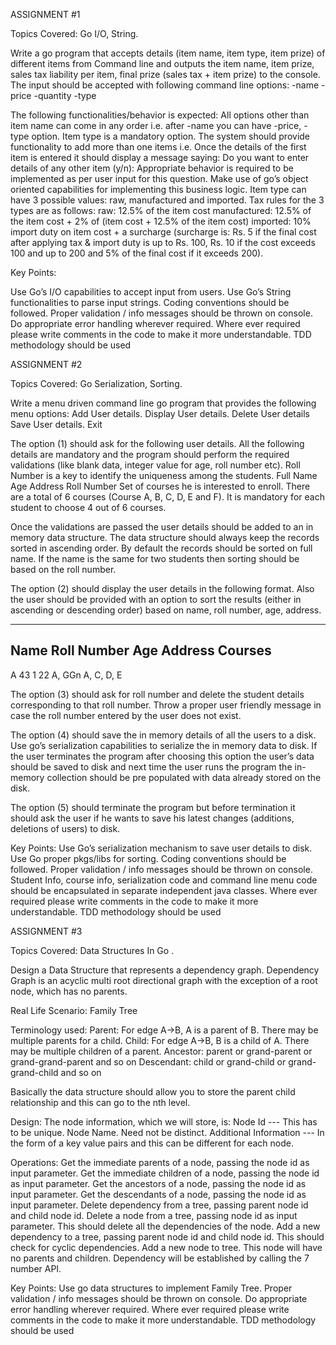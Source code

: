 ASSIGNMENT #1
 
Topics Covered: Go I/O, String.
 
Write a go program that accepts details (item name, item type, item prize) of different items from
Command line and outputs the item name, item prize, sales tax liability per item, final prize (sales tax + item prize) to the console. The input should be accepted with following command line options:
-name <first item name>
-price <price of first item>
-quantity <quantity of first item>
-type <type of first item>
 
The following functionalities/behavior is expected:
All options other than item name can come in any order i.e. after -name you can have -price, -type option. Item type is a mandatory option. 
The system should provide functionality to add more than one items i.e. Once the details of the first item is entered it should display a message saying:
Do you want to enter details of any other item (y/n):
  	Appropriate behavior is required to be implemented as per user input for this question.
Make use of go’s object oriented capabilities for implementing this business logic.
Item type can have 3 possible values: raw, manufactured and imported.
Tax rules for the 3 types are as follows:
raw: 12.5% of the item cost
manufactured: 12.5% of the item cost + 2% of (item cost + 12.5% of the item cost)
imported: 10% import duty on item cost + a surcharge (surcharge is: Rs. 5 if the final cost after applying tax & import duty is up to Rs. 100, Rs. 10 if the cost exceeds 100 and up to 200 and 5% of the final cost if it exceeds 200).
	
 
 
Key Points:
 
Use Go’s I/O capabilities to accept input from users.
Use Go’s String functionalities to parse input strings.
Coding conventions should be followed.
Proper validation / info messages should be thrown on console.
Do appropriate error handling wherever required.
Where ever required please write comments in the code to make it more understandable.
TDD methodology should be used

ASSIGNMENT #2 
 
Topics Covered: Go Serialization, Sorting.
 
Write a menu driven command line go program that provides the following menu options:
Add User details.
Display User details.
Delete User details
Save User details.
Exit
 
The option (1) should ask for the following user details. All the following details are mandatory and the program should perform the required validations (like blank data, integer value for age, roll number etc). Roll Number is a key to identify the uniqueness among the students.
Full Name
Age
Address
Roll Number
Set of courses he is interested to enroll. There are a total of 6 courses (Course A, B, C, D, E and F). It is mandatory for each student to choose 4 out of 6 courses.
 
Once the validations are passed the user details should be added to an in memory data structure. The data structure should always keep the records sorted in ascending order. By default the records should be sorted on full name. If the name is the same for two students then sorting should be based on the roll number.
 
The option (2) should display the user details in the following format. Also the user should be provided with an option to sort the results (either in ascending or descending order) based on name, roll number, age, address.
 
---------------------------------------------------------------------------------------------------------------------------------
Name    Roll Number                       Age                      Address                        Courses
--------------------------------------------------------------------------------------------------------------------------------- 
A            43                                        1                        22 A, GGn                    A, C, D, E
 
The option (3) should ask for roll number and delete the student details corresponding to that roll number. Throw a proper user friendly message in case the roll number entered by the user does not exist.
 
The option (4) should save the in memory details of all the users to a disk. Use go’s serialization capabilities to serialize the in memory data to disk. If the user terminates the program after choosing this option the user’s data should be saved to disk and next time the user runs the program the in-memory collection should be pre populated with data already stored on the disk. 
 
The option (5) should terminate the program but before termination it should ask the user if he wants to save his latest changes (additions, deletions of users) to disk.
 
Key Points:
Use Go’s serialization mechanism to save user details to disk.
Use Go proper pkgs/libs  for sorting.
Coding conventions should be followed.
Proper validation / info messages should be thrown on console.
Student Info, course info, serialization code and command line menu code should be encapsulated in separate independent java classes.
Where ever required please write comments in the code to make it more understandable.
TDD methodology should be used
 
 

ASSIGNMENT #3
 
Topics Covered: Data Structures In Go .
 
Design a Data Structure that represents a dependency graph.
Dependency Graph is an acyclic multi root directional graph with the exception of a root node, which has no parents.
 
Real Life Scenario:
Family Tree
 
Terminology used:
Parent: For edge A->B, A is a parent of B. There may be multiple parents for a child.
Child: For edge A->B, B is a child of A. There may be multiple children of a parent.
Ancestor: parent or grand-parent or grand-grand-parent and so on
Descendant: child or grand-child or grand-grand-child and so on
 
Basically the data structure should allow you to store the parent child relationship and this can go to the nth level.
 
Design:
The node information, which we will store, is:
Node Id --- This has to be unique.
Node Name. Need not be distinct.
Additional Information --- In the form of a key value pairs and this can be different for each node.
 
Operations:
Get the immediate parents of a node, passing the node id as input parameter.
Get the immediate children of a node, passing the node id as input parameter.
Get the ancestors of a node, passing the node id as input parameter.
Get the descendants of a node, passing the node id as input parameter.
Delete dependency from a tree, passing parent node id and child node id.
Delete a node from a tree, passing node id as input parameter. This should delete all the dependencies of the node.
Add a new dependency to a tree, passing parent node id and child node id. This should check for cyclic dependencies.
Add a new node to tree. This node will have no parents and children. Dependency will be established by calling the 7 number API.
 
 
Key Points:
Use go data structures to implement Family Tree.
Proper validation / info messages should be thrown on console.
Do appropriate error  handling wherever required.
Where ever required please write comments in the code to make it more understandable.
TDD methodology should be used

